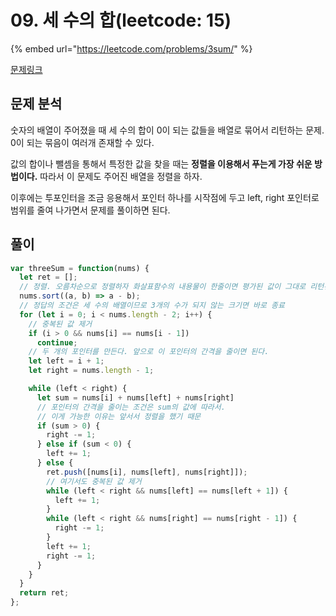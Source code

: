 # 09. 세 수의 합\(leetcode: 15\)

{% embed url="https://leetcode.com/problems/3sum/" %}

[문제링크](https://leetcode.com/problems/3sum/)

## 문제 분석

숫자의 배열이 주어졌을 때 세 수의 합이 0이 되는 값들을 배열로 묶어서 리턴하는 문제. 0이 되는 묶음이 여러개 존재할 수 있다.

값의 합이나 뺄셈을 통해서 특정한 값을 찾을 때는 **정렬을 이용해서 푸는게 가장 쉬운 방법이다.** 따라서 이 문제도 주어진 배열을 정렬을 하자.

이후에는 투포인터을 조금 응용해서 포인터 하나를 시작점에 두고 left, right 포인터로 범위를 줄여 나가면서 문제를 풀이하면 된다.

## 풀이

```javascript
var threeSum = function(nums) {
  let ret = [];
  // 정렬. 오름차순으로 정렬하자 화살표함수의 내용물이 한줄이면 평가된 값이 그대로 리턴된다.
  nums.sort((a, b) => a - b);
  // 정답의 조건은 세 수의 배열이므로 3개의 수가 되지 않는 크기면 바로 종료
  for (let i = 0; i < nums.length - 2; i++) {
    // 중복된 값 제거
    if (i > 0 && nums[i] == nums[i - 1])
      continue;
    // 두 개의 포인터를 만든다. 앞으로 이 포인터의 간격을 줄이면 된다.
    let left = i + 1;
    let right = nums.length - 1;

    while (left < right) {
      let sum = nums[i] + nums[left] + nums[right]
      // 포인터의 간격을 줄이는 조건은 sum의 값에 따라서.
      // 이게 가능한 이유는 앞서서 정렬을 했기 때문
      if (sum > 0) {
        right -= 1;
      } else if (sum < 0) {
        left += 1;
      } else {
        ret.push([nums[i], nums[left], nums[right]]);
        // 여기서도 중복된 값 제거
        while (left < right && nums[left] == nums[left + 1]) {
          left += 1;
        }
        while (left < right && nums[right] == nums[right - 1]) {
          right -= 1;
        }
        left += 1;
        right -= 1;
      }
    }
  }
  return ret;  
};
```

